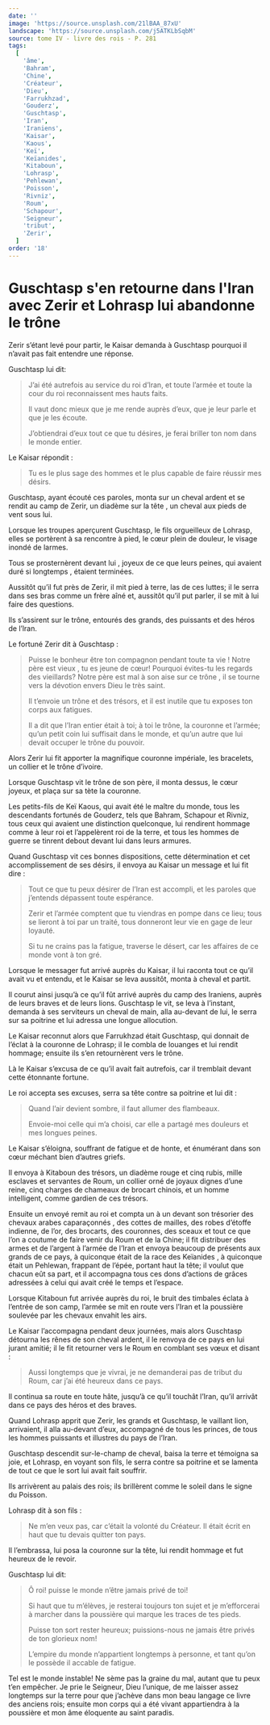 ```yaml
---
date: ''
image: 'https://source.unsplash.com/21lBAA_87xU'
landscape: 'https://source.unsplash.com/j5ATKLbSqbM'
source: tome IV - livre des rois - P. 281
tags:
  [
    'âme',
    'Bahram',
    'Chine',
    'Créateur',
    'Dieu',
    'Farrukhzad',
    'Gouderz',
    'Guschtasp',
    'Iran',
    'Iraniens',
    'Kaisar',
    'Kaous',
    'Keï',
    'Keïanides',
    'Kitaboun',
    'Lohrasp',
    'Pehlewan',
    'Poisson',
    'Rivniz',
    'Roum',
    'Schapour',
    'Seigneur',
    'tribut',
    'Zerir',
  ]
order: '18'
---
```


# Guschtasp s'en retourne dans l'Iran avec Zerir et Lohrasp lui abandonne le trône

Zerir s’étant levé pour partir, le Kaisar demanda à Guschtasp pourquoi il n’avait pas fait entendre une réponse.

Guschtasp lui dit:

> J’ai été autrefois au service du roi d’lran, et toute l’armée et toute la cour du roi reconnaissent mes hauts faits.
>
> Il vaut donc mieux que je me rende auprès d’eux, que je leur parle et que je les écoute.
>
> J’obtiendrai d’eux tout ce que tu désires, je ferai briller ton nom dans le monde entier.

Le Kaisar répondit :

> Tu es le plus sage des hommes et le plus capable de faire réussir mes désirs.

Guschtasp, ayant écouté ces paroles, monta sur un cheval ardent et se rendit au camp de Zerir, un diadème sur la tête , un cheval aux pieds de vent sous lui.

Lorsque les troupes aperçurent Guschtasp, le fils orgueilleux de Lohrasp, elles se portèrent à sa rencontre à pied, le cœur plein de douleur, le visage inondé de larmes.

Tous se prosternèrent devant lui , joyeux de ce que leurs peines, qui avaient duré si longtemps , étaient terminées.

Aussitôt qu’il fut près de Zerir, il mit pied à terre, las de ces luttes; il le serra dans ses bras comme un frère aîné et, aussitôt qu’il put parler, il se mit à lui faire des questions.

Ils s’assirent sur le trône, entourés des grands, des puissants et des héros de l’lran.

Le fortuné Zerir dit à Guschtasp :

> Puisse le bonheur être ton compagnon pendant toute ta vie ! Notre père est vieux , tu es jeune de cœur! Pourquoi évites-tu les regards des vieillards? Notre père est mal à son aise sur ce trône , il se tourne vers la dévotion envers Dieu le très saint.
>
> Il t’envoie un trône et des trésors, et il est inutile que tu exposes ton corps aux fatigues.
>
> Il a dit que l’Iran entier était à toi; à toi le trône, la couronne et l’armée; qu’un petit coin lui suffisait dans le monde, et qu’un autre que lui devait occuper le trône du pouvoir.

Alors Zerir lui fit apporter la magnifique couronne impériale, les bracelets, un collier et le trône d’ivoire.

Lorsque Guschtasp vit le trône de son père, il monta dessus, le cœur joyeux, et plaça sur sa tète la couronne.

Les petits-fils de Keï Kaous, qui avait été le maître du monde, tous les descendants fortunés de Gouderz, tels que Bahram, Schapour et Rivniz, tous ceux qui avaient une distinction quelconque, lui rendirent hommage comme à leur roi et l’appelèrent roi de la terre, et tous les hommes de guerre se tinrent debout devant lui dans leurs armures.

Quand Guschtasp vit ces bonnes dispositions, cette détermination et cet accomplissement de ses désirs, il envoya au Kaisar un message et lui fit dire :

> Tout ce que tu peux désirer de l’Iran est accompli, et les paroles que j’entends dépassent toute espérance.
>
> Zerir et l’armée comptent que tu viendras en pompe dans ce lieu; tous se lieront à toi par un traité, tous donneront leur vie en gage de leur loyauté.
>
> Si tu ne crains pas la fatigue, traverse le désert, car les affaires de ce monde vont à ton gré.

Lorsque le messager fut arrivé auprès du Kaisar, il lui raconta tout ce qu’il avait vu et entendu, et le Kaisar se leva aussitôt, monta à cheval et partit.

Il courut ainsi jusqu’à ce qu’il fût arrivé auprès du camp des Iraniens, auprès de leurs braves et de leurs lions. Guschtasp le vit, se leva à l’instant, demanda à ses serviteurs un cheval de main, alla au-devant de lui, le serra sur sa poitrine et lui adressa une longue allocution.

Le Kaisar reconnut alors que Farrukhzad était Guschtasp, qui donnait de l’éclat à la couronne de Lohrasp; il le combla de louanges et lui rendit hommage; ensuite ils s’en retournèrent vers le trône.

Là le Kaisar s’excusa de ce qu’il avait fait autrefois, car il tremblait devant cette étonnante fortune.

Le roi accepta ses excuses, serra sa tête contre sa poitrine et lui dit :

> Quand l’air devient sombre, il faut allumer des flambeaux.
>
> Envoie-moi celle qui m’a choisi, car elle a partagé mes douleurs et mes longues peines.

Le Kaisar s’éloigna, souffrant de fatigue et de honte, et énumérant dans son cœur méchant bien d’autres griefs.

Il envoya à Kitaboun des trésors, un diadème rouge et cinq rubis, mille esclaves et servantes de Roum, un collier orné de joyaux dignes d’une reine, cinq charges de chameaux de brocart chinois, et un homme intelligent, comme gardien de ces trésors.

Ensuite un envoyé remit au roi et compta un à un devant son trésorier des chevaux arabes caparaçonnés , des cottes de mailles, des robes d’étoffe indienne, de l’or, des brocarts, des couronnes, des sceaux et tout ce que l’on a coutume de faire venir du Roum et de la Chine; il fit distribuer des armes et de l’argent à l’armée de l’Iran et envoya beaucoup de présents aux grands de ce pays, à quiconque était de la race des Keïanides , à quiconque était un Pehlewan, frappant de l’épée, portant haut la tête; il voulut que chacun eût sa part, et il accompagna tous ces dons d’actions de grâces adressées à celui qui avait créé le temps et l’espace.

Lorsque Kitaboun fut arrivée auprès du roi, le bruit des timbales éclata à l’entrée de son camp, l’armée se mit en route vers l’Iran et la poussière soulevée par les chevaux envahit les airs.

Le Kaisar l’accompagna pendant deux journées, mais alors Guschtasp détourna les rênes de son cheval ardent, il le renvoya de ce pays en lui jurant amitié; il le fit retourner vers le Roum en comblant ses vœux et disant :

> Aussi longtemps que je vivrai, je ne demanderai pas de tribut du Roum, car j’ai été heureux dans ce pays.

Il continua sa route en toute hâte, jusqu’à ce qu’il touchât l’Iran, qu’il arrivât dans ce pays des héros et des braves.

Quand Lohrasp apprit que Zerir, les grands et Guschtasp, le vaillant lion, arrivaient, il alla au-devant d’eux, accompagné de tous les princes, de tous les hommes puissants et illustres du pays de l’Iran.

Guschtasp descendit sur-le-champ de cheval, baisa la terre et témoigna sa joie, et Lohrasp, en voyant son fils, le serra contre sa poitrine et se lamenta de tout ce que le sort lui avait fait souffrir.

Ils arrivèrent au palais des rois; ils brillèrent comme le soleil dans le signe du Poisson.

Lohrasp dit à son fils :

> Ne m’en veux pas, car c’était la volonté du Créateur. Il était écrit en haut que tu devais quitter ton pays.

Il l’embrassa, lui posa la couronne sur la tête, lui rendit hommage et fut heureux de le revoir.

Guschtasp lui dit:

> Ô roi! puisse le monde n’être jamais privé de toi!
>
> Si haut que tu m’élèves, je resterai toujours ton sujet et je m’efforcerai à marcher dans la poussière qui marque les traces de tes pieds.
>
> Puisse ton sort rester heureux; puissions-nous ne jamais être privés de ton glorieux nom!
>
> L’empire du monde n’appartient longtemps à personne, et tant qu’on le possède il accable de fatigue.

Tel est le monde instable! Ne sème pas la graine du mal, autant que tu peux t’en empêcher. Je prie le Seigneur, Dieu l’unique, de me laisser assez longtemps sur la terre pour que j’achève dans mon beau langage ce livre des anciens rois; ensuite mon corps qui a été vivant appartiendra à la poussière et mon âme éloquente au saint paradis.
